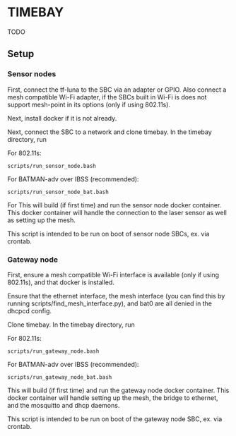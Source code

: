 # TIMEBAY

TODO

## Setup

### Sensor nodes

First, connect the tf-luna to the SBC via an adapter or GPIO. Also connect a mesh compatible Wi-Fi adapter, if the SBCs
built in Wi-Fi is does not support mesh-point in its options (only if using 802.11s).

Next, install docker if it is not already.

Next, connect the SBC to a network and clone timebay. In the timebay directory, run

For 802.11s:

```shell
scripts/run_sensor_node.bash
```

For BATMAN-adv over IBSS (recommended):

```shell
scripts/run_sensor_node_bat.bash
```

For
This will build (if first time) and run the sensor node docker container.
This docker container will handle the connection to the laser sensor as well
as setting up the mesh.

This script is intended to be run on boot of sensor node SBCs, ex. via crontab.

### Gateway node

First, ensure a mesh compatible Wi-Fi interface is available (only if using 802.11s), and that docker is installed.

Ensure that the ethernet interface, the mesh interface (you can find this by running scripts/find_mesh_interface.py),
and bat0 are all denied in the dhcpcd config.

Clone timebay. In the timebay directory, run

For 802.11s:

```shell
scripts/run_gateway_node.bash
```

For BATMAN-adv over IBSS (recommended):

```shell
scripts/run_gateway_node_bat.bash
```

This will build (if first time) and run the gateway node docker container.
This docker container will handle setting up the mesh, the bridge to ethernet, and
the mosquitto and dhcp daemons.

This script is intended to be run on boot of the gateway node SBC, ex. via crontab.